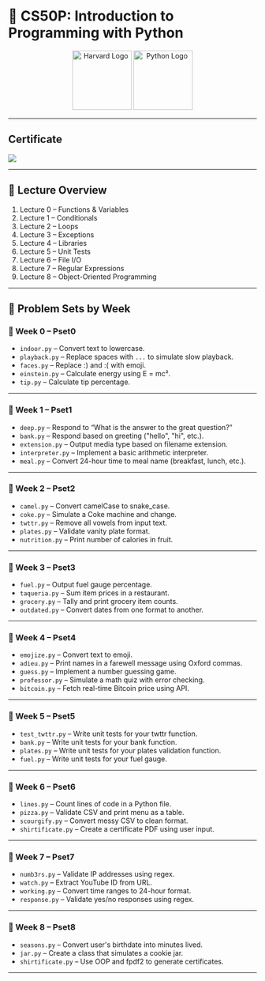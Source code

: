 # 📘 CS50P: Introduction to Programming with Python

<p align="center">
  <img src="https://upload.wikimedia.org/wikipedia/commons/thumb/c/cc/Harvard_University_coat_of_arms.svg/1200px-Harvard_University_coat_of_arms.svg.png" alt="Harvard Logo" width="120" />
  <img src="https://cdn.jsdelivr.net/gh/devicons/devicon/icons/python/python-original.svg" alt="Python Logo" width="120" />
</p>

---

## Certificate

<img src="https://certificates.cs50.io/3568dffa-e4d6-4954-b845-410536ec4a1b.png?size=A4">

---

## 🎥 Lecture Overview

1. Lecture 0 – Functions & Variables  
2. Lecture 1 – Conditionals  
3. Lecture 2 – Loops  
4. Lecture 3 – Exceptions  
5. Lecture 4 – Libraries  
6. Lecture 5 – Unit Tests  
7. Lecture 6 – File I/O  
8. Lecture 7 – Regular Expressions  
9. Lecture 8 – Object-Oriented Programming  

---

## 📝 Problem Sets by Week

### 🔹 Week 0 – Pset0

- `indoor.py` – Convert text to lowercase.
- `playback.py` – Replace spaces with `...` to simulate slow playback.
- `faces.py` – Replace :) and :( with emoji.
- `einstein.py` – Calculate energy using E = mc².
- `tip.py` – Calculate tip percentage.

---

### 🔹 Week 1 – Pset1

- `deep.py` – Respond to “What is the answer to the great question?”
- `bank.py` – Respond based on greeting ("hello", "hi", etc.).
- `extension.py` – Output media type based on filename extension.
- `interpreter.py` – Implement a basic arithmetic interpreter.
- `meal.py` – Convert 24-hour time to meal name (breakfast, lunch, etc.).

---

### 🔹 Week 2 – Pset2

- `camel.py` – Convert camelCase to snake_case.
- `coke.py` – Simulate a Coke machine and change.
- `twttr.py` – Remove all vowels from input text.
- `plates.py` – Validate vanity plate format.
- `nutrition.py` – Print number of calories in fruit.

---

### 🔹 Week 3 – Pset3

- `fuel.py` – Output fuel gauge percentage.
- `taqueria.py` – Sum item prices in a restaurant.
- `grocery.py` – Tally and print grocery item counts.
- `outdated.py` – Convert dates from one format to another.

---

### 🔹 Week 4 – Pset4

- `emojize.py` – Convert text to emoji.
- `adieu.py` – Print names in a farewell message using Oxford commas.
- `guess.py` – Implement a number guessing game.
- `professor.py` – Simulate a math quiz with error checking.
- `bitcoin.py` – Fetch real-time Bitcoin price using API.

---

### 🔹 Week 5 – Pset5

- `test_twttr.py` – Write unit tests for your twttr function.
- `bank.py` – Write unit tests for your bank function.
- `plates.py` – Write unit tests for your plates validation function.
- `fuel.py` – Write unit tests for your fuel gauge.

---

### 🔹 Week 6 – Pset6

- `lines.py` – Count lines of code in a Python file.
- `pizza.py` – Validate CSV and print menu as a table.
- `scourgify.py` – Convert messy CSV to clean format.
- `shirtificate.py` – Create a certificate PDF using user input.

---

### 🔹 Week 7 – Pset7

- `numb3rs.py` – Validate IP addresses using regex.
- `watch.py` – Extract YouTube ID from URL.
- `working.py` – Convert time ranges to 24-hour format.
- `response.py` – Validate yes/no responses using regex.

---

### 🔹 Week 8 – Pset8

- `seasons.py` – Convert user's birthdate into minutes lived.
- `jar.py` – Create a class that simulates a cookie jar.
- `shirtificate.py` – Use OOP and fpdf2 to generate certificates.

---